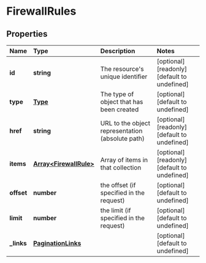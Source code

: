 # FirewallRules

## Properties

| Name | Type | Description | Notes |
| :--- | :--- | :--- | :--- |
| **id** | **string** | The resource\'s unique identifier | \[optional\] \[readonly\] \[default to undefined\] |
| **type** | [**Type**](type.md) | The type of object that has been created | \[optional\] \[default to undefined\] |
| **href** | **string** | URL to the object representation \(absolute path\) | \[optional\] \[readonly\] \[default to undefined\] |
| **items** | [**Array&lt;FirewallRule&gt;**](firewallrule.md) | Array of items in that collection | \[optional\] \[readonly\] \[default to undefined\] |
| **offset** | **number** | the offset \(if specified in the request\) | \[optional\] \[default to undefined\] |
| **limit** | **number** | the limit \(if specified in the request\) | \[optional\] \[default to undefined\] |
| **\_links** | [**PaginationLinks**](paginationlinks.md) |  | \[optional\] \[default to undefined\] |

